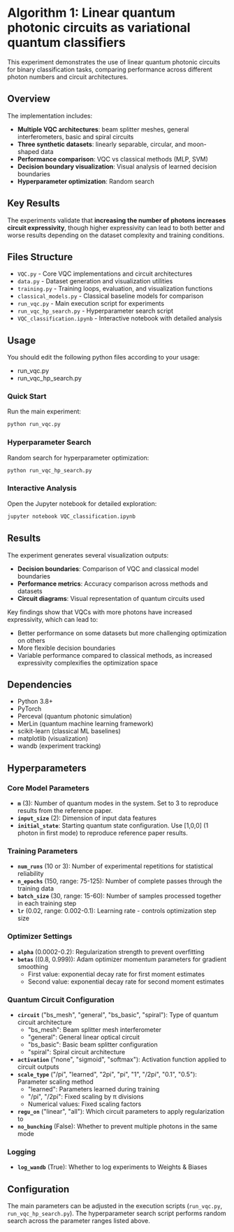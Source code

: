 # Algorithm 1: Linear quantum photonic circuits as variational quantum classifiers

This experiment demonstrates the use of linear quantum photonic circuits for binary classification tasks, comparing performance across different photon numbers and circuit architectures.

## Overview

The implementation includes:
- **Multiple VQC architectures**: beam splitter meshes, general interferometers, basic and spiral circuits
- **Three synthetic datasets**: linearly separable, circular, and moon-shaped data
- **Performance comparison**: VQC vs classical methods (MLP, SVM)
- **Decision boundary visualization**: Visual analysis of learned decision boundaries
- **Hyperparameter optimization**: Random search

## Key Results

The experiments validate that **increasing the number of photons increases circuit expressivity**, though higher expressivity can lead to both better and worse results depending on the dataset complexity and training conditions.

## Files Structure

- `VQC.py` - Core VQC implementations and circuit architectures
- `data.py` - Dataset generation and visualization utilities  
- `training.py` - Training loops, evaluation, and visualization functions
- `classical_models.py` - Classical baseline models for comparison
- `run_vqc.py` - Main execution script for experiments
- `run_vqc_hp_search.py` - Hyperparameter search script
- `VQC_classification.ipynb` - Interactive notebook with detailed analysis

## Usage
You should edit the following python files according to your usage:
- run_vqc.py
- run_vqc_hp_search.py
### Quick Start

Run the main experiment:
```bash
python run_vqc.py
```

### Hyperparameter Search

Random search for hyperparameter optimization:
```bash
python run_vqc_hp_search.py
```

### Interactive Analysis

Open the Jupyter notebook for detailed exploration:
```bash
jupyter notebook VQC_classification.ipynb
```

## Results

The experiment generates several visualization outputs:
- **Decision boundaries**: Comparison of VQC and classical model boundaries
- **Performance metrics**: Accuracy comparison across methods and datasets
- **Circuit diagrams**: Visual representation of quantum circuits used

Key findings show that VQCs with more photons have increased expressivity, which can lead to:
- Better performance on some datasets but more challenging optimization on others
- More flexible decision boundaries
- Variable performance compared to classical methods, as increased expressivity complexifies the optimization space

## Dependencies

- Python 3.8+
- PyTorch
- Perceval (quantum photonic simulation)
- MerLin (quantum machine learning framework)
- scikit-learn (classical ML baselines)
- matplotlib (visualization)
- wandb (experiment tracking)

## Hyperparameters

### Core Model Parameters
- **`m`** (3): Number of quantum modes in the system. Set to 3 to reproduce results from the reference paper.
- **`input_size`** (2): Dimension of input data features
- **`initial_state`**: Starting quantum state configuration. Use [1,0,0] (1 photon in first mode) to reproduce reference paper results.

### Training Parameters
- **`num_runs`** (10 or 3): Number of experimental repetitions for statistical reliability
- **`n_epochs`** (150, range: 75-125): Number of complete passes through the training data
- **`batch_size`** (30, range: 15-60): Number of samples processed together in each training step
- **`lr`** (0.02, range: 0.002-0.1): Learning rate - controls optimization step size

### Optimizer Settings
- **`alpha`** (0.0002-0.2): Regularization strength to prevent overfitting
- **`betas`** ((0.8, 0.999)): Adam optimizer momentum parameters for gradient smoothing
  - First value: exponential decay rate for first moment estimates
  - Second value: exponential decay rate for second moment estimates

### Quantum Circuit Configuration
- **`circuit`** ("bs_mesh", "general", "bs_basic", "spiral"): Type of quantum circuit architecture
  - "bs_mesh": Beam splitter mesh interferometer
  - "general": General linear optical circuit
  - "bs_basic": Basic beam splitter configuration
  - "spiral": Spiral circuit architecture
- **`activation`** ("none", "sigmoid", "softmax"): Activation function applied to circuit outputs
- **`scale_type`** ("/pi", "learned", "2pi", "pi", "1", "/2pi", "0.1", "0.5"): Parameter scaling method
  - "learned": Parameters learned during training
  - "/pi", "/2pi": Fixed scaling by π divisions
  - Numerical values: Fixed scaling factors
- **`regu_on`** ("linear", "all"): Which circuit parameters to apply regularization to
- **`no_bunching`** (False): Whether to prevent multiple photons in the same mode

### Logging
- **`log_wandb`** (True): Whether to log experiments to Weights & Biases

## Configuration

The main parameters can be adjusted in the execution scripts (`run_vqc.py`, `run_vqc_hp_search.py`). The hyperparameter search script performs random search across the parameter ranges listed above.